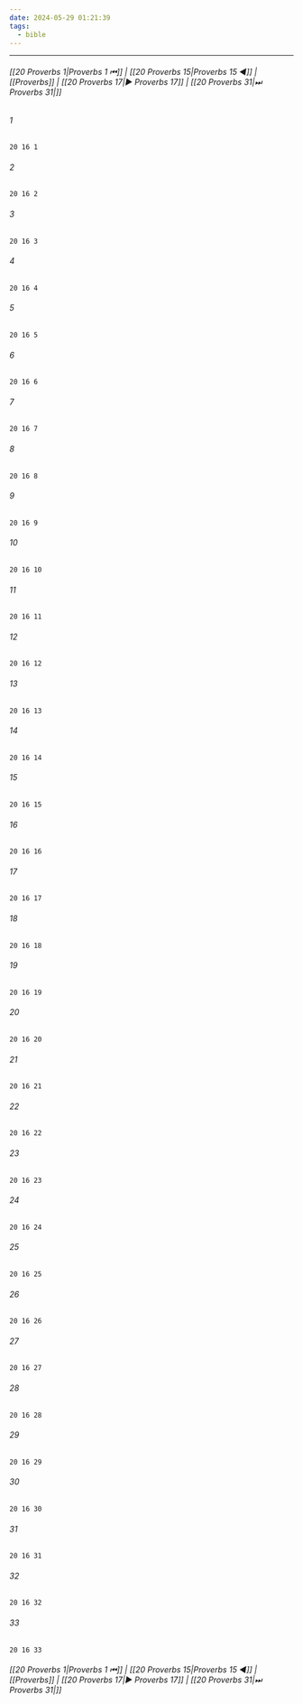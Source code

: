 ```yaml
---
date: 2024-05-29 01:21:39
tags:
  - bible
---
```

___

###### [[20 Proverbs 1|Proverbs 1 ⏮]] | [[20 Proverbs 15|Proverbs 15 ◀]] | [[Proverbs]] | [[20 Proverbs 17|▶ Proverbs 17]] | [[20 Proverbs 31|⏭ Proverbs 31|]]

###### 1
``` verse
20 16 1 
```
###### 2
``` verse
20 16 2 
```
###### 3
``` verse
20 16 3 
```
###### 4
``` verse
20 16 4 
```
###### 5
``` verse
20 16 5 
```
###### 6
``` verse
20 16 6 
```
###### 7
``` verse
20 16 7 
```
###### 8
``` verse
20 16 8 
```
###### 9
``` verse
20 16 9 
```
###### 10
``` verse
20 16 10 
```
###### 11
``` verse
20 16 11 
```
###### 12
``` verse
20 16 12 
```
###### 13
``` verse
20 16 13 
```
###### 14
``` verse
20 16 14 
```
###### 15
``` verse
20 16 15 
```
###### 16
``` verse
20 16 16 
```
###### 17
``` verse
20 16 17 
```
###### 18
``` verse
20 16 18 
```
###### 19
``` verse
20 16 19 
```
###### 20
``` verse
20 16 20 
```
###### 21
``` verse
20 16 21 
```
###### 22
``` verse
20 16 22 
```
###### 23
``` verse
20 16 23 
```
###### 24
``` verse
20 16 24 
```
###### 25
``` verse
20 16 25 
```
###### 26
``` verse
20 16 26 
```
###### 27
``` verse
20 16 27 
```
###### 28
``` verse
20 16 28 
```
###### 29
``` verse
20 16 29 
```
###### 30
``` verse
20 16 30 
```
###### 31
``` verse
20 16 31 
```
###### 32
``` verse
20 16 32 
```
###### 33
``` verse
20 16 33 
```

###### [[20 Proverbs 1|Proverbs 1 ⏮]] | [[20 Proverbs 15|Proverbs 15 ◀]] | [[Proverbs]] | [[20 Proverbs 17|▶ Proverbs 17]] | [[20 Proverbs 31|⏭ Proverbs 31|]]

